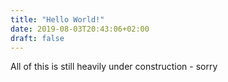 ```yaml
---
title: "Hello World!"
date: 2019-08-03T20:43:06+02:00
draft: false
---
```

All of this is still heavily under construction - sorry
